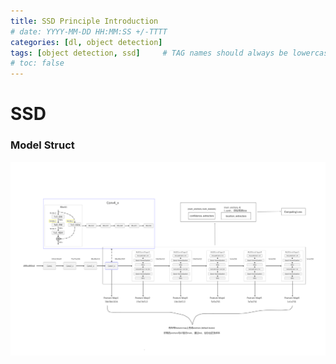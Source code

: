 ```yaml
---
title: SSD Principle Introduction
# date: YYYY-MM-DD HH:MM:SS +/-TTTT
categories: [dl, object detection]
tags: [object detection, ssd]     # TAG names should always be lowercase
# toc: false
---
```


# SSD

### Model Struct
![model struct](/assets/img/ssd-files/ssd_struct.png)